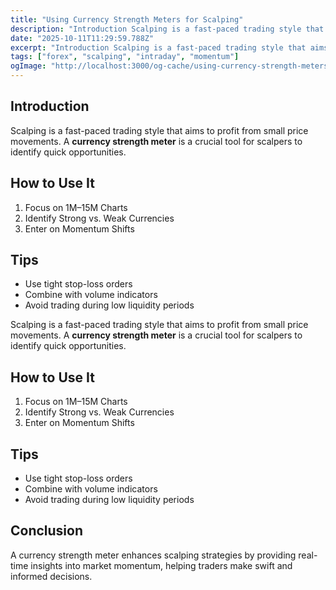 ```yaml
---
title: "Using Currency Strength Meters for Scalping"
description: "Introduction Scalping is a fast-paced trading style that aims to profit from small price movements..."
date: "2025-10-11T11:29:59.788Z"
excerpt: "Introduction Scalping is a fast-paced trading style that aims to profit from small price movements. A currency strength meter is a crucial tool for scalpers to identify quick opportunities. How to Use It 1. Focus on 1M–15M Charts 2. Identify Strong vs. Weak Currencies 3. Enter on Momentum Shifts Tips..."
tags: ["forex", "scalping", "intraday", "momentum"]
ogImage: "http://localhost:3000/og-cache/using-currency-strength-meters-for-scalping.jpg"
---
```

## Introduction

Scalping is a fast-paced trading style that aims to profit from small price movements. A **currency strength meter** is a crucial tool for scalpers to identify quick opportunities.

## How to Use It

1. Focus on 1M–15M Charts
2. Identify Strong vs. Weak Currencies
3. Enter on Momentum Shifts

## Tips

- Use tight stop-loss orders
- Combine with volume indicators
- Avoid trading during low liquidity periods

Scalping is a fast-paced trading style that aims to profit from small price movements. A **currency strength meter** is a crucial tool for scalpers to identify quick opportunities.

## How to Use It
1. Focus on 1M–15M Charts
2. Identify Strong vs. Weak Currencies
3. Enter on Momentum Shifts
## Tips
- Use tight stop-loss orders
- Combine with volume indicators
- Avoid trading during low liquidity periods
## Conclusion
A currency strength meter enhances scalping strategies by providing real-time insights into market momentum, helping traders make swift and informed decisions.
